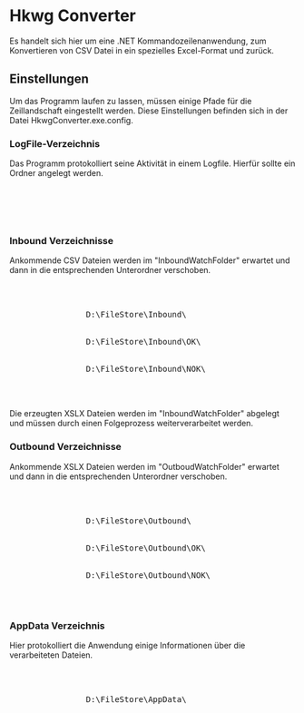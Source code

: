 # Hkwg Converter 
Es handelt sich hier um eine .NET Kommandozeilenanwendung, zum Konvertieren von CSV Datei in ein spezielles
Excel-Format und zurück.

## Einstellungen

Um das Programm laufen zu lassen, müssen einige Pfade für die Zeillandschaft eingestellt werden.
Diese Einstellungen befinden sich in der Datei HkwgConverter.exe.config.

### LogFile-Verzeichnis

Das Programm protokolliert seine Aktivität in einem Logfile. Hierfür sollte ein Ordner angelegt werden.
<pre>
 <log4net>    
    <appender name="RollingFileAppender" type="log4net.Appender.RollingFileAppender">
      <file type="log4net.Util.PatternString" value="C:\temp\logs\hkwg.log" />
      <appendToFile value="true" />
</pre>

### Inbound Verzeichnisse

Ankommende CSV Dateien werden im "InboundWatchFolder" erwartet und dann in die entsprechenden Unterordner verschoben.
<pre>
  <applicationSettings>
        <HkwgConverter.Settings>
            <setting name="InboundWatchFolder" serializeAs="String">
                <value>D:\FileStore\Inbound\</value>
            </setting>
            <setting name="InboundSuccessFolder" serializeAs="String">
                <value>D:\FileStore\Inbound\OK\</value>
            </setting>
            <setting name="InboundErrorFolder" serializeAs="String">
                <value>D:\FileStore\Inbound\NOK\</value>
            </setting>                      
        </HkwgConverter.Settings>
    </applicationSettings>
</pre>

Die erzeugten XSLX Dateien werden im "InboundWatchFolder" abgelegt und müssen durch einen Folgeprozess weiterverarbeitet werden.

### Outbound Verzeichnisse

Ankommende XSLX Dateien werden im "OutboudWatchFolder" erwartet und dann in die entsprechenden Unterordner verschoben.
<pre>
  <applicationSettings>
        <HkwgConverter.Settings>
             <setting name="OutboundWatchFolder" serializeAs="String">
                <value>D:\FileStore\Outbound\</value>
            </setting>
            <setting name="OutboundSuccessFolder" serializeAs="String">
                <value>D:\FileStore\Outbound\OK\</value>
            </setting>
            <setting name="OutboundErrorFolder" serializeAs="String">
                <value>D:\FileStore\Outbound\NOK\</value>
            </setting>
        </HkwgConverter.Settings>
    </applicationSettings>
</pre>

### AppData Verzeichnis

Hier protokolliert die Anwendung einige Informationen über die verarbeiteten Dateien.
<pre>
  <applicationSettings>
        <HkwgConverter.Settings>
			<setting name="AppDataFolder" serializeAs="String">
                <value>D:\FileStore\AppData\</value>
            </setting>
        </HkwgConverter.Settings>
    </applicationSettings>
</pre>

